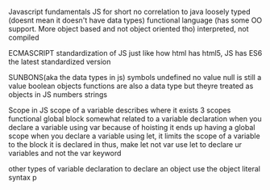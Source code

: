 Javascript fundamentals
JS for short
no correlation to java
loosely typed (doesnt mean it doesn't have data types)
functional language (has some OO support. More object based and not object oriented tho)
interpreted, not compiled 

ECMASCRIPT
standardization of JS
just like how html has html5, JS has ES6 the latest standardized version 

SUNBONS(aka the data types in js)
symbols
undefined
no value 
null
is still a value 
boolean
objects
functions are also a data type but theyre treated as objects in JS
numbers
strings

Scope in JS
scope of a variable describes where it exists
3 scopes
functional
global
block
somewhat related to a variable declaration
when you declare a variable using var because of hoisting it ends up having a global scope
when you declare a variable using let, it limits the scope of a variable to the block it is declared in
thus, make let not var 
use let to declare ur variables and not the var keyword 

other types of variable declaration
to declare an object use the object literal syntax
p
